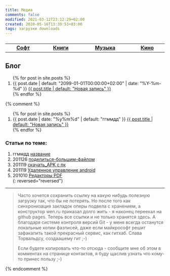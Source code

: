 ```yaml
---
title: Медиа
comments: false
modified: 2021-03-12T23:12:29+02:00
created: 2020-05-16T13:39:53+03:00
tags: загрузки downloads
---
```


<table><tbody style="width:100%;display:table;text-align:center;"><tr>
  <td><a href="./soft"><b>Софт</b></a></td>
  <td><a href="./books"><b>Книги</b></a></td>
  <td><a href="./music"><b>Музыка</b></a></td>
  <td><a href="./kino"><b>Кино</b></a></td>
</tr></tbody></table>


## Блог
<ol reversed="reversed">
{% for post in site.posts %}  
<li>
{{ post.date | default: "2099-01-01T00:00:00+02:00" | date: "%Y-%m-%d" }}  
<a href="{{ post.url | prepend: site.baseurl }}">  
{{ post.title | default: "Новая запись" }}  
</a>
</li>
{% endfor %}
</ol>


{% comment %}
<!-- нумерация строк -->
<ol reversed="reversed">
{% for post in site.posts %}
  <li>
    {{ post.date | date: "%y%m%d" | default: "ггммдд" }} 
      <a href="{{ post.url | prepend: site.baseurl }}">
        {{ post.title | default: "Новая запись" }}
      </a>
  </li>
{% endfor %}
</ol>





<!--
{% for post in site.posts %}
1. {{ post.date | date: "%y%m%d" }} [{{ post.title }}]({{ post.url | prepend: site.baseurl }})  
{% endfor %}
<time>{{ post.date | date: "%b %-d, %Y" }}</time>
<h3><a href="{{ post.url | prepend: site.baseurl }}">{{ post.title }}</a></h3>
Коллекции:
{% for post in site.categories.articles %}
    <time>{{ post.date | date: "%b %-d, %Y" }}</time>
    <h3><a href="{{ post.url | prepend: site.baseurl }}">{{ post.title }}</a></h3>
{% endfor %}
-->




### Статьи по теме:

1. ггммдд [название](#./)
1. 201126 [поделиться-большим-файлом](#./201126_поделиться-большим-файлом.md)
1. 201119 [скачать_APK с пк](#./201119_скачать_APK.md)
1. 201119 [Удаленное управление android](#./201119_удаленное_управление_android.md)
1. 201010 [Редакторы PDF](#./201010_Редакторы_PDF.md)  
{: reversed="reversed"}


***

> Часто хочется сохранить ссылку на какую нибудь полезную загрузку так, что бы не потерять. Но после того как синхронизация закладок оперы подвела с хранением, а конструктор wen.ru приказал долго жить - я наконец переехал на github pages. Теперь все ссылки и не только хранятся здесь. 
> А благодаря системе контроля версий Git - у меня всегда останутся локальные копии фазписей, даже если майкрософт решит зафакапить такой прекрасный сервис, как гитхаб. Слава Торвальдсу, создаашему гит ;-)
> 
> Если будете копировать что-то отсюда - сообщите мне об этом в комментах на странице контактов, я буду щаслив узнать что кому-то принес пользу ;-)
 

<script async src="https://telegram.org/js/telegram-widget.js?14" data-telegram-discussion="feelsoft/221" data-comments-limit="5"></script>
{% endcomment %}
